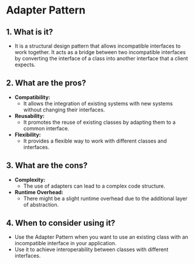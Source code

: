 # Adapter Pattern

## 1. What is it?
- It is a structural design pattern that allows incompatible interfaces to work together. It acts as a bridge between two incompatible interfaces by converting the interface of a class into another interface that a client expects.

## 2. What are the pros?
- **Compatibility:**
    - It allows the integration of existing systems with new systems without changing their interfaces.
- **Reusability:**
    - It promotes the reuse of existing classes by adapting them to a common interface.
- **Flexibility:**
    - It provides a flexible way to work with different classes and interfaces.

## 3. What are the cons?
- **Complexity:**
    - The use of adapters can lead to a complex code structure.
- **Runtime Overhead:**
    - There might be a slight runtime overhead due to the additional layer of abstraction.

## 4. When to consider using it?
- Use the Adapter Pattern when you want to use an existing class with an incompatible interface in your application.
- Use it to achieve interoperability between classes with different interfaces.
